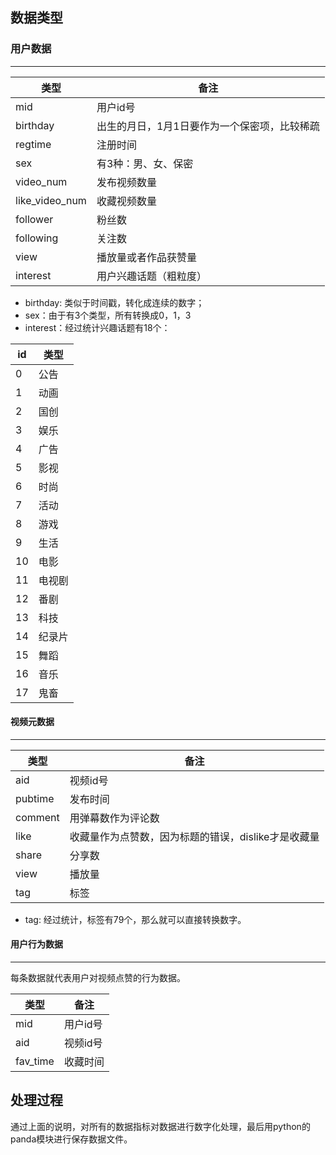## 数据类型


### 用户数据
-----

类型 | 备注
---|---
mid | 用户id号
birthday | 出生的月日，1月1日要作为一个保密项，比较稀疏
 regtime | 注册时间
 sex | 有3种：男、女、保密
 video_num | 发布视频数量
 like_video_num | 收藏视频数量
 follower | 粉丝数
 following | 关注数
 view | 播放量或者作品获赞量
 interest | 用户兴趣话题（粗粒度）
 
 - birthday: 类似于时间戳，转化成连续的数字；
 - sex：由于有3个类型，所有转换成0，1，3
 - interest：经过统计兴趣话题有18个：

id | 类型
---|---
0 | 公告      
1 | 动画      
2  | 国创      
3 | 娱乐      |
4| 广告      |
5 | 影视      |
6 | 时尚      |
7| 活动      |
8| 游戏      |
9 | 生活      |
10| 电影      |
 11 | 电视剧    |
12 | 番剧      |
13 | 科技      |
14| 纪录片    |
15| 舞蹈      |
16| 音乐      |
17 | 鬼畜 
 
 #### 视频元数据
 -----
 
类型 | 备注
---|---
aid | 视频id号
pubtime | 发布时间
comment | 用弹幕数作为评论数
like | 收藏量作为点赞数，因为标题的错误，dislike才是收藏量
share | 分享数
view | 播放量
tag | 标签

- tag: 经过统计，标签有79个，那么就可以直接转换数字。

#### 用户行为数据
-----
每条数据就代表用户对视频点赞的行为数据。

类型 | 备注
---|---
mid | 用户id号
aid | 视频id号
fav_time | 收藏时间

## 处理过程

通过上面的说明，对所有的数据指标对数据进行数字化处理，最后用python的panda模块进行保存数据文件。